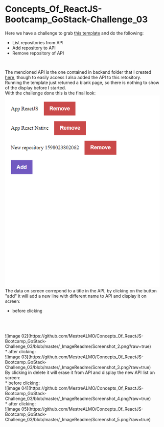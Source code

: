 # Concepts_Of_ReactJS-Bootcamp_GoStack-Challenge_03

Here we have a challenge to grab [this template](https://github.com/rocketseat-education/gostack-template-conceitos-reactjs) and do the following:
* List repositories from API
* Add repository to API
* Remove repository of API
<br />

The mencioned API is the one contained in backend folder that I created [here](https://github.com/MestreALMO/dev-concepts), though to easily access I also added the API to this retository.
<br />
Running the template just returned a blank page, so there is nothing to show of the display before I started.
<br />
With the challenge done this is the final look:
<br />
![image 01](https://github.com/MestreALMO/Concepts_Of_ReactJS-Bootcamp_GoStack-Challenge_03/blob/master/_ImageReadme/Screenshot_1.png?raw=true)
<br />
The data on screen correpond to a title in the API, by clicking on the button "add" it will add a new line with different name to API and display it on screen:
<br />
* before clicking
<br />
<br />
<br />
![image 02](https://github.com/MestreALMO/Concepts_Of_ReactJS-Bootcamp_GoStack-Challenge_03/blob/master/_ImageReadme/Screenshot_2.png?raw=true)
<br />
* after clicking:
<br />
![image 03](https://github.com/MestreALMO/Concepts_Of_ReactJS-Bootcamp_GoStack-Challenge_03/blob/master/_ImageReadme/Screenshot_3.png?raw=true)
<br />
By clicking in delete it will erase it from API and display the new API list on screen:
<br />
* before clicking:
<br />
![image 04](https://github.com/MestreALMO/Concepts_Of_ReactJS-Bootcamp_GoStack-Challenge_03/blob/master/_ImageReadme/Screenshot_4.png?raw=true)
<br />
* after clicking:
<br />
![image 05](https://github.com/MestreALMO/Concepts_Of_ReactJS-Bootcamp_GoStack-Challenge_03/blob/master/_ImageReadme/Screenshot_5.png?raw=true)
<br />

